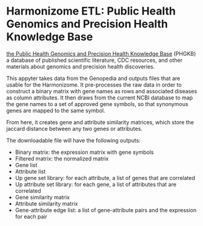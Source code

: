 # Harmonizome ETL: Public Health Genomics and Precision Health Knowledge Base

[the Public Health Genomics and Precision Health Knowledge Base](https://phgkb.cdc.gov/PHGKB/) (PHGKB) a database of published scientific literature, CDC resources, and other materials about genomics and precision health discoveries.

This appyter takes data from the Genopedia and outputs files that are usable for the Harmonizome. It pre-processes the raw data  in order to construct a binary matrix with gene names as rows and associated diseases as column attributes. It then draws from the current NCBI database to map the gene names to a set of approved gene symbols, so that synonymous genes are mapped to the same symbol. 

From here, it creates gene and attribute similarity matrices, which store the jaccard distance between any two genes or attributes. 

The downloadable file will have the following outputs:
* Binary matrix: the expression matrix with gene symbols
* Filtered matrix: the normalized matrix
* Gene list
* Attribute list 
* Up gene set library: for each attribute, a list of genes that are correlated
* Up attribute set library: for each gene, a list of attributes that are correlated
* Gene similarity matrix
* Attribute similarity matrix
* Gene-attribute edge list: a list of gene-attribute pairs and the expression for each pair 
